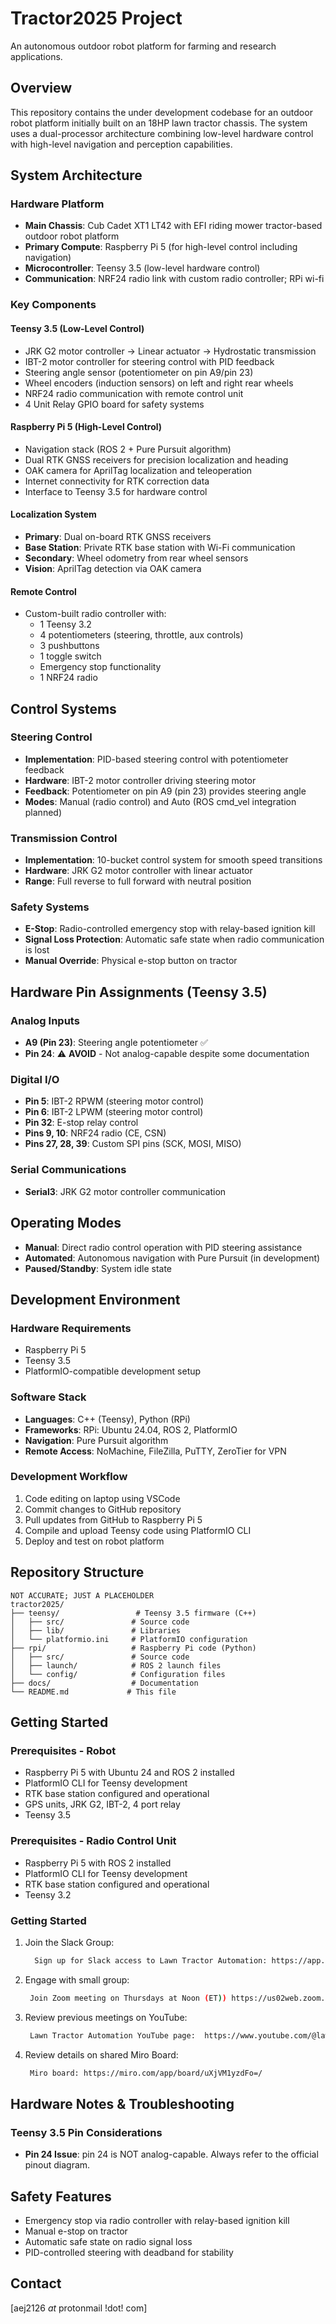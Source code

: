 # Tractor2025 Project

An autonomous outdoor robot platform for farming and research applications.

## Overview

This repository contains the under development codebase for an outdoor robot platform initially built on an 18HP lawn tractor chassis. The system uses a dual-processor architecture combining low-level hardware control with high-level navigation and perception capabilities.

## System Architecture

### Hardware Platform
- **Main Chassis**: Cub Cadet XT1 LT42 with EFI riding mower tractor-based outdoor robot platform
- **Primary Compute**: Raspberry Pi 5 (for high-level control including navigation)
- **Microcontroller**: Teensy 3.5 (low-level hardware control)
- **Communication**: NRF24 radio link with custom radio controller; RPi wi-fi

### Key Components

#### Teensy 3.5 (Low-Level Control)
- JRK G2 motor controller → Linear actuator → Hydrostatic transmission
- IBT-2 motor controller for steering control with PID feedback
- Steering angle sensor (potentiometer on pin A9/pin 23)
- Wheel encoders (induction sensors) on left and right rear wheels
- NRF24 radio communication with remote control unit
- 4 Unit Relay GPIO board for safety systems

#### Raspberry Pi 5 (High-Level Control)
- Navigation stack (ROS 2 + Pure Pursuit algorithm)
- Dual RTK GNSS receivers for precision localization and heading
- OAK camera for AprilTag localization and teleoperation
- Internet connectivity for RTK correction data
- Interface to Teensy 3.5 for hardware control

#### Localization System
- **Primary**: Dual on-board RTK GNSS receivers
- **Base Station**: Private RTK base station with Wi-Fi communication
- **Secondary**: Wheel odometry from rear wheel sensors
- **Vision**: AprilTag detection via OAK camera

#### Remote Control
- Custom-built radio controller with:
  - 1 Teensy 3.2
  - 4 potentiometers (steering, throttle, aux controls)
  - 3 pushbuttons
  - 1 toggle switch
  - Emergency stop functionality
  - 1 NRF24 radio

## Control Systems

### Steering Control
- **Implementation**: PID-based steering control with potentiometer feedback
- **Hardware**: IBT-2 motor controller driving steering motor
- **Feedback**: Potentiometer on pin A9 (pin 23) provides steering angle
- **Modes**: Manual (radio control) and Auto (ROS cmd_vel integration planned)

### Transmission Control
- **Implementation**: 10-bucket control system for smooth speed transitions
- **Hardware**: JRK G2 motor controller with linear actuator
- **Range**: Full reverse to full forward with neutral position

### Safety Systems
- **E-Stop**: Radio-controlled emergency stop with relay-based ignition kill
- **Signal Loss Protection**: Automatic safe state when radio communication is lost
- **Manual Override**: Physical e-stop button on tractor

## Hardware Pin Assignments (Teensy 3.5)

### Analog Inputs
- **A9 (Pin 23)**: Steering angle potentiometer ✅
- **Pin 24**: ⚠️ **AVOID** - Not analog-capable despite some documentation

### Digital I/O
- **Pin 5**: IBT-2 RPWM (steering motor control)
- **Pin 6**: IBT-2 LPWM (steering motor control)
- **Pin 32**: E-stop relay control
- **Pins 9, 10**: NRF24 radio (CE, CSN)
- **Pins 27, 28, 39**: Custom SPI pins (SCK, MOSI, MISO)

### Serial Communications
- **Serial3**: JRK G2 motor controller communication

## Operating Modes

- **Manual**: Direct radio control operation with PID steering assistance
- **Automated**: Autonomous navigation with Pure Pursuit (in development)
- **Paused/Standby**: System idle state

## Development Environment

### Hardware Requirements
- Raspberry Pi 5
- Teensy 3.5
- PlatformIO-compatible development setup

### Software Stack
- **Languages**: C++ (Teensy), Python (RPi)
- **Frameworks**: RPi: Ubuntu 24.04, ROS 2, PlatformIO
- **Navigation**: Pure Pursuit algorithm
- **Remote Access**: NoMachine, FileZilla, PuTTY, ZeroTier for VPN

### Development Workflow
1. Code editing on laptop using VSCode
2. Commit changes to GitHub repository
3. Pull updates from GitHub to Raspberry Pi 5
4. Compile and upload Teensy code using PlatformIO CLI
5. Deploy and test on robot platform

## Repository Structure

```
NOT ACCURATE; JUST A PLACEHOLDER
tractor2025/
├── teensy/                 # Teensy 3.5 firmware (C++)
│   ├── src/               # Source code
│   ├── lib/               # Libraries
│   └── platformio.ini     # PlatformIO configuration
├── rpi/                   # Raspberry Pi code (Python)
│   ├── src/               # Source code
│   ├── launch/            # ROS 2 launch files
│   └── config/            # Configuration files
├── docs/                  # Documentation
└── README.md             # This file
```

## Getting Started

### Prerequisites - Robot
- Raspberry Pi 5 with Ubuntu 24 and ROS 2 installed
- PlatformIO CLI for Teensy development
- RTK base station configured and operational
- GPS units, JRK G2, IBT-2, 4 port relay
- Teensy 3.5

### Prerequisites - Radio Control Unit
- Raspberry Pi 5 with ROS 2 installed
- PlatformIO CLI for Teensy development
- RTK base station configured and operational
- Teensy 3.2

### Getting Started
1. Join the Slack Group:
   ```bash
     Sign up for Slack access to Lawn Tractor Automation: https://app.slack.com/client/T8WP3RHH7/C8YBK20LX
   ```

2. Engage with small group:
   ```bash
    Join Zoom meeting on Thursdays at Noon (ET)) https://us02web.zoom.us/j/82088036016?pwd=K2lLc1FiWm9MU0dzRStxM2J2b3dpQT09#success
   ```

3. Review previous meetings on YouTube:
   ```bash
    Lawn Tractor Automation YouTube page:  https://www.youtube.com/@lawntractorautomation2726/videos
   ```

4. Review details on shared Miro Board:
   ```bash
    Miro board: https://miro.com/app/board/uXjVM1yzdFo=/
   ```

## Hardware Notes & Troubleshooting

### Teensy 3.5 Pin Considerations
- **Pin 24 Issue**: pin 24 is NOT analog-capable. Always refer to the official pinout diagram.


## Safety Features
- Emergency stop via radio controller with relay-based ignition kill
- Manual e-stop on tractor
- Automatic safe state on radio signal loss
- PID-controlled steering with deadband for stability

## Contact
[aej2126 _at_ protonmail !dot! com]